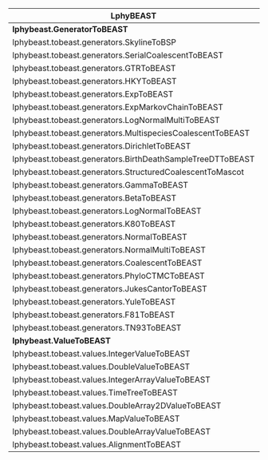 | LphyBEAST | Lphy |
| ------- | ------- |
| **lphybeast.GeneratorToBEAST** |  |
| lphybeast.tobeast.generators.SkylineToBSP | lphy.evolution.coalescent.SkylineCoalescent |
| lphybeast.tobeast.generators.SerialCoalescentToBEAST | lphy.evolution.coalescent.SerialCoalescent |
| lphybeast.tobeast.generators.GTRToBEAST | lphy.evolution.substitutionmodel.GTR |
| lphybeast.tobeast.generators.HKYToBEAST | lphy.evolution.substitutionmodel.HKY |
| lphybeast.tobeast.generators.ExpToBEAST | lphy.core.distributions.Exp |
| lphybeast.tobeast.generators.ExpMarkovChainToBEAST | lphy.core.distributions.ExpMarkovChain |
| lphybeast.tobeast.generators.LogNormalMultiToBEAST | lphy.core.distributions.LogNormalMulti |
| lphybeast.tobeast.generators.MultispeciesCoalescentToBEAST | lphy.evolution.coalescent.MultispeciesCoalescent |
| lphybeast.tobeast.generators.DirichletToBEAST | lphy.core.distributions.Dirichlet |
| lphybeast.tobeast.generators.BirthDeathSampleTreeDTToBEAST | lphy.evolution.birthdeath.BirthDeathSamplingTreeDT |
| lphybeast.tobeast.generators.StructuredCoalescentToMascot | lphy.evolution.coalescent.StructuredCoalescent |
| lphybeast.tobeast.generators.GammaToBEAST | lphy.core.distributions.Gamma |
| lphybeast.tobeast.generators.BetaToBEAST | lphy.core.distributions.Beta |
| lphybeast.tobeast.generators.LogNormalToBEAST | lphy.core.distributions.LogNormal |
| lphybeast.tobeast.generators.K80ToBEAST | lphy.evolution.substitutionmodel.K80 |
| lphybeast.tobeast.generators.NormalToBEAST | lphy.core.distributions.Normal |
| lphybeast.tobeast.generators.NormalMultiToBEAST | lphy.core.distributions.NormalMulti |
| lphybeast.tobeast.generators.CoalescentToBEAST | lphy.evolution.coalescent.Coalescent |
| lphybeast.tobeast.generators.PhyloCTMCToBEAST | lphy.evolution.likelihood.PhyloCTMC |
| lphybeast.tobeast.generators.JukesCantorToBEAST | lphy.evolution.substitutionmodel.JukesCantor |
| lphybeast.tobeast.generators.YuleToBEAST | lphy.evolution.birthdeath.Yule |
| lphybeast.tobeast.generators.F81ToBEAST | lphy.evolution.substitutionmodel.F81 |
| lphybeast.tobeast.generators.TN93ToBEAST | lphy.evolution.substitutionmodel.TN93 |
| **lphybeast.ValueToBEAST** |  |
| lphybeast.tobeast.values.IntegerValueToBEAST | java.lang.Integer |
| lphybeast.tobeast.values.DoubleValueToBEAST | java.lang.Double |
| lphybeast.tobeast.values.IntegerArrayValueToBEAST | [Ljava.lang.Integer; |
| lphybeast.tobeast.values.TimeTreeToBEAST | lphy.evolution.tree.TimeTree |
| lphybeast.tobeast.values.DoubleArray2DValueToBEAST | [[Ljava.lang.Double; |
| lphybeast.tobeast.values.MapValueToBEAST | java.util.Map |
| lphybeast.tobeast.values.DoubleArrayValueToBEAST | [Ljava.lang.Double; |
| lphybeast.tobeast.values.AlignmentToBEAST | lphy.evolution.alignment.Alignment |
